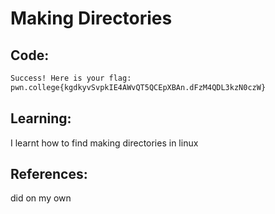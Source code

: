 # Making Directories
## Code:
```bash
Success! Here is your flag:
pwn.college{kgdkyvSvpkIE4AWvQT5QCEpXBAn.dFzM4QDL3kzN0czW}
```
## Learning:
 I learnt how to find making directories in linux
## References:
 did on my own
